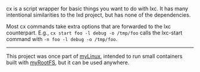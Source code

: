 cx is a script wrapper for basic things you want to do with lxc.
It has many intentional similarities to the lxd project, but has
none of the dependencies.

Most cx commands take extra options that are forwarded to the lxc
counterpart.  E.g., `cx start foo -l debug -o /tmp/foo` calls the
lxc-start command with `-n foo -l debug -o /tmp/foo`.

----

This project was once part of [myLinux][], intended to run small
containers built with [myRootFS][], but it can be used anywhere.

[myLinux]:  https://github.com/myrootfs/myLinux
[myRootFS]: https://github.com/myrootfs/myrootfs
